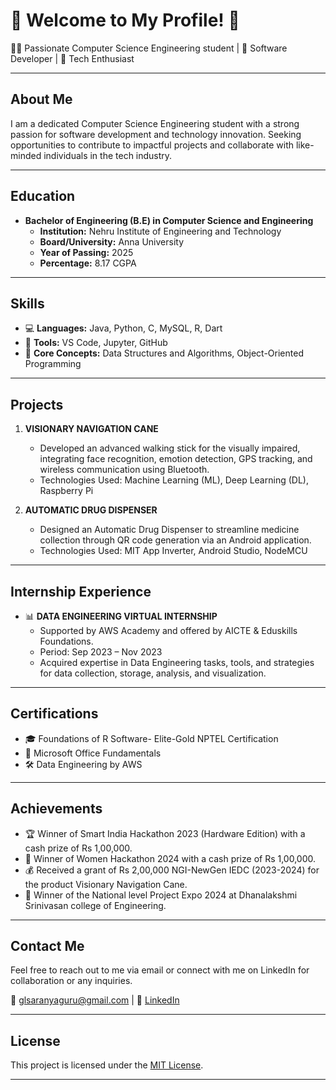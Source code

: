 # 🌟 Welcome to My Profile! 🌟

👩‍💻 Passionate Computer Science Engineering student | 🚀 Software Developer | 🤖 Tech Enthusiast

---

## About Me

I am a dedicated Computer Science Engineering student with a strong passion for software development and technology innovation. Seeking opportunities to contribute to impactful projects and collaborate with like-minded individuals in the tech industry.

---

## Education

- **Bachelor of Engineering (B.E) in Computer Science and Engineering**
  - **Institution:** Nehru Institute of Engineering and Technology
  - **Board/University:** Anna University
  - **Year of Passing:** 2025
  - **Percentage:** 8.17 CGPA

---

## Skills

- 💻 **Languages:** Java, Python, C, MySQL, R, Dart
- 🔧 **Tools:** VS Code, Jupyter, GitHub
- 🧠 **Core Concepts:** Data Structures and Algorithms, Object-Oriented Programming

---

## Projects

1. **VISIONARY NAVIGATION CANE**
   - Developed an advanced walking stick for the visually impaired, integrating face recognition, emotion detection, GPS tracking, and wireless communication using Bluetooth.
   - Technologies Used: Machine Learning (ML), Deep Learning (DL), Raspberry Pi

2. **AUTOMATIC DRUG DISPENSER**
   - Designed an Automatic Drug Dispenser to streamline medicine collection through QR code generation via an Android application.
   - Technologies Used: MIT App Inverter, Android Studio, NodeMCU

---

## Internship Experience

- 📊 **DATA ENGINEERING VIRTUAL INTERNSHIP**
  - Supported by AWS Academy and offered by AICTE & Eduskills Foundations.
  - Period: Sep 2023 – Nov 2023
  - Acquired expertise in Data Engineering tasks, tools, and strategies for data collection, storage, analysis, and visualization.

---

## Certifications

- 🎓 Foundations of R Software- Elite-Gold NPTEL Certification
- 💼 Microsoft Office Fundamentals
- 🛠️ Data Engineering by AWS

---

## Achievements

- 🏆 Winner of Smart India Hackathon 2023 (Hardware Edition) with a cash prize of Rs 1,00,000.
- 🥇 Winner of Women Hackathon 2024 with a cash prize of Rs 1,00,000.
- 💰 Received a grant of Rs 2,00,000 NGI-NewGen IEDC (2023-2024) for the product Visionary Navigation Cane.
- 🏅 Winner of the National level Project Expo 2024 at Dhanalakshmi Srinivasan college of Engineering.

---

## Contact Me

Feel free to reach out to me via email or connect with me on LinkedIn for collaboration or any inquiries.

📧 glsaranyaguru@gmail.com | 💼 [LinkedIn](linkedin.com/in/saranya-g-950069243)

---

## License

This project is licensed under the [MIT License](link_to_license).

---

